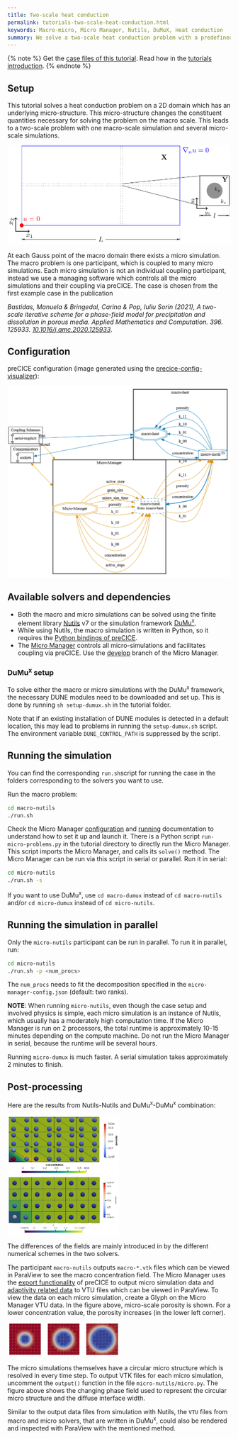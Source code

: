 ```yaml
---
title: Two-scale heat conduction
permalink: tutorials-two-scale-heat-conduction.html
keywords: Macro-micro, Micro Manager, Nutils, DuMuX, Heat conduction
summary: We solve a two-scale heat conduction problem with a predefined micro structure of two materials. One macro simulation is coupled to several micro simulations using the Micro Manager.
---
```


{% note %}
Get the [case files of this tutorial](https://github.com/precice/tutorials/tree/master/two-scale-heat-conduction). Read how in the [tutorials introduction](https://www.precice.org/tutorials.html).
{% endnote %}

## Setup

This tutorial solves a heat conduction problem on a 2D domain which has an underlying micro-structure. This micro-structure changes the constituent quantities necessary for solving the problem on the macro scale. This leads to a two-scale problem with one macro-scale simulation and several micro-scale simulations.

![Case setup of two-scale-heat-conduction case](images/tutorials-two-scale-heat-conduction-macro-micro-schematic.png)

At each Gauss point of the macro domain there exists a micro simulation. The macro problem is one participant, which is coupled to many micro simulations. Each micro simulation is not an individual coupling participant, instead we use a managing software which controls all the micro simulations and their coupling via preCICE. The case is chosen from the first example case in the publication

*Bastidas, Manuela & Bringedal, Carina & Pop, Iuliu Sorin (2021), A two-scale iterative scheme for a phase-field model for precipitation and dissolution in porous media. Applied Mathematics and Computation. 396. 125933. [10.1016/j.amc.2020.125933](https://doi.org/10.1016/j.amc.2020.125933)*.

## Configuration

preCICE configuration (image generated using the [precice-config-visualizer](https://precice.org/tooling-config-visualization.html)):

![preCICE configuration visualization](images/tutorials-two-scale-heat-conduction-precice-config.png)

## Available solvers and dependencies

* Both the macro and micro simulations can be solved using the finite element library [Nutils](https://nutils.org/install.html) v7 or the simulation framework [DuMu<sup>x</sup>](https://git.iws.uni-stuttgart.de/dumux-repositories/dumux/).
* While using Nutils, the macro simulation is written in Python, so it requires the [Python bindings of preCICE](https://precice.org/installation-bindings-python.html).
* The [Micro Manager](https://precice.org/tooling-micro-manager-installation.html) controls all micro-simulations and facilitates coupling via preCICE. Use the [develop](https://github.com/precice/micro-manager/tree/develop) branch of the Micro Manager.

### DuMu<sup>x</sup> setup

To solve either the macro or micro simulations with the DuMu<sup>x</sup> framework, the necessary DUNE modules need to be downloaded and set up. This is done by running `sh setup-dumux.sh` in the tutorial folder.

Note that if an existing installation of DUNE modules is detected in a default location, this may lead to problems in running the `setup-dumux.sh` script. The environment variable `DUNE_CONTROL_PATH` is suppressed by the script.

## Running the simulation

You can find the corresponding `run.sh`script for running the case in the folders corresponding to the solvers you want to use.

Run the macro problem:

```bash
cd macro-nutils
./run.sh
```

Check the Micro Manager [configuration](https://precice.org/tooling-micro-manager-configuration.html) and [running](https://precice.org/tooling-micro-manager-running.html) documentation to understand how to set it up and launch it. There is a Python script `run-micro-problems.py` in the tutorial directory to directly run the Micro Manager. This script imports the Micro Manager, and calls its `solve()` method. The Micro Manager can be run via this script in serial or parallel. Run it in serial:

```bash
cd micro-nutils
./run.sh -s
```

If you want to use DuMu<sup>x</sup>, use `cd macro-dumux` instead of `cd macro-nutils` and/or `cd micro-dumux` instead of `cd micro-nutils`.

## Running the simulation in parallel

Only the `micro-nutils` participant can be run in parallel. To run it in parallel, run:

```bash
cd micro-nutils
./run.sh -p <num_procs>
```

The `num_procs` needs to fit the decomposition specified in the `micro-manager-config.json` (default: two ranks).

**NOTE**: When running `micro-nutils`, even though the case setup and involved physics is simple, each micro simulation is an instance of Nutils, which usually has a moderately high computation time. If the Micro Manager is run on 2 processors, the total runtime is approximately 10-15 minutes depending on the compute machine. Do not run the Micro Manager in serial, because the runtime will be several hours.

Running `micro-dumux` is much faster. A serial simulation takes approximately 2 minutes to finish.

## Post-processing

Here are the results from Nutils-Nutils and DuMu<sup>x</sup>-DuMu<sup>x</sup> combination:

<img class="img-responsive" src="images/tutorials-two-scale-heat-conduction-results.png" alt="Macro and micro data of macro-nutils - micro-nutils simulation" width=50% height=30%/>

<img class="img-responsive" src="images/tutorials-two-scale-heat-conduction-results-du-du.png" alt="Macro and micro data of macro-nutils - micro-nutils simulation" width=50% height=30%/>

The differences of the fields are mainly introduced in by the different numerical schemes in the two solvers.

The participant `macro-nutils` outputs `macro-*.vtk` files which can be viewed in ParaView to see the macro concentration field. The Micro Manager uses the [export functionality](https://precice.org/configuration-export.html#enabling-exporters) of preCICE to output micro simulation data and [adaptivity related data](https://precice.org/tooling-micro-manager-configuration.html#adding-adaptivity-in-the-precice-xml-configuration) to VTU files which can be viewed in ParaView. To view the data on each micro simulation, create a Glyph on the Micro Manager VTU data. In the figure above, micro-scale porosity is shown. For a lower concentration value, the porosity increases (in the lower left corner).

<img class="img-responsive" src="images/tutorials-two-scale-heat-conduction-evolving-micro-simulations.png" alt="Adaptive mesh refinement in the micro simulation" width=50% height=30%/>

The micro simulations themselves have a circular micro structure which is resolved in every time step. To output VTK files for each micro simulation, uncomment the `output()` function in the file `micro-nutils/micro.py`. The figure above shows the changing phase field used to represent the circular micro structure and the diffuse interface width.

Similar to the output data files from simulation with Nutils, the `VTU` files from macro and micro solvers, that are written in DuMu<sup>x</sup>, could also be rendered and inspected with ParaView with the mentioned method.

